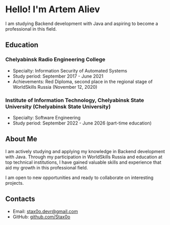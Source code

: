 # Hello! I'm Artem Aliev

I am studying Backend development with Java and aspiring to become a professional in this field.

## Education

### Chelyabinsk Radio Engineering College

- Specialty: Information Security of Automated Systems
- Study period: September 2017 - June 2021
- Achievements: Red Diploma, second place in the regional stage of WorldSkills Russia (November 12, 2020)

### Institute of Information Technology, Chelyabinsk State University (Chelyabinsk State University)

- Specialty: Software Engineering
- Study period: September 2022 - June 2026 (part-time education)

## About Me

I am actively studying and applying my knowledge in Backend development with Java. Through my participation in WorldSkills Russia and education at top technical institutions, I have gained valuable skills and experience that aid my growth in this professional field.

I am open to new opportunities and ready to collaborate on interesting projects.

## Contacts

- Email: [stax0o.devr@gmail.com](mailto:stax0o.devr@gmail.com)
- GitHub: [github.com/Stax0o](https://github.com/Stax0o)
